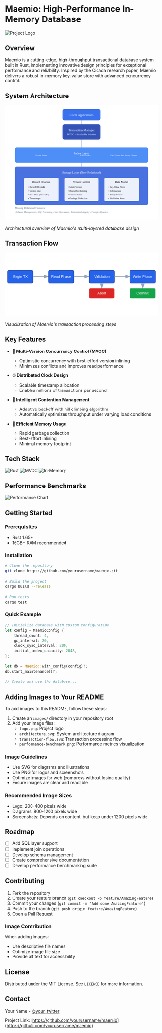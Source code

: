 # Maemio: High-Performance In-Memory Database

![Project Logo](images/logo.png)

## Overview

Maemio is a cutting-edge, high-throughput transactional database system built in Rust, implementing innovative design principles for exceptional performance and reliability. Inspired by the Cicada research paper, Maemio delivers a robust in-memory key-value store with advanced concurrency control.

## System Architecture

![System Architecture](images/architecture.svg)

*Architectural overview of Maemio's multi-layered database design*

## Transaction Flow

![Transaction Flow](images/transaction-flow.svg)

*Visualization of Maemio's transaction processing steps*

## Key Features

- 🚀 **Multi-Version Concurrency Control (MVCC)**
  - Optimistic concurrency with best-effort version inlining
  - Minimizes conflicts and improves read performance

- ⏰ **Distributed Clock Design**
  - Scalable timestamp allocation
  - Enables millions of transactions per second

- 🔄 **Intelligent Contention Management**
  - Adaptive backoff with hill climbing algorithm
  - Automatically optimizes throughput under varying load conditions

- 💾 **Efficient Memory Usage**
  - Rapid garbage collection
  - Best-effort inlining
  - Minimal memory footprint

## Tech Stack

![Rust](https://img.shields.io/badge/Rust-000000?style=for-the-badge&logo=rust&logoColor=white)
![MVCC](https://img.shields.io/badge/MVCC-Concurrency-blue?style=for-the-badge)
![In-Memory](https://img.shields.io/badge/In--Memory-Database-green?style=for-the-badge)

## Performance Benchmarks

![Performance Chart](images/performance-benchmark.png)

## Getting Started

### Prerequisites

- Rust 1.65+ 
- 16GB+ RAM recommended

### Installation

```bash
# Clone the repository
git clone https://github.com/yourusername/maemio.git

# Build the project
cargo build --release

# Run tests
cargo test
```

### Quick Example

```rust
// Initialize database with custom configuration
let config = MaemioConfig {
    thread_count: 4,
    gc_interval: 20,
    clock_sync_interval: 200,
    initial_index_capacity: 2048,
};

let db = Maemio::with_config(config)?;
db.start_maintenance()?;

// Create and use the database...
```

## Adding Images to Your README

To add images to this README, follow these steps:

1. Create an `images/` directory in your repository root
2. Add your image files:
   - `logo.png`: Project logo
   - `architecture.svg`: System architecture diagram
   - `transaction-flow.svg`: Transaction processing flow
   - `performance-benchmark.png`: Performance metrics visualization

### Image Guidelines

- Use SVG for diagrams and illustrations
- Use PNG for logos and screenshots
- Optimize images for web (compress without losing quality)
- Ensure images are clear and readable

### Recommended Image Sizes

- Logo: 200-400 pixels wide
- Diagrams: 800-1200 pixels wide
- Screenshots: Depends on content, but keep under 1200 pixels wide

## Roadmap

- [ ] Add SQL layer support
- [ ] Implement join operations
- [ ] Develop schema management
- [ ] Create comprehensive documentation
- [ ] Develop performance benchmarking suite

## Contributing

1. Fork the repository
2. Create your feature branch (`git checkout -b feature/AmazingFeature`)
3. Commit your changes (`git commit -m 'Add some AmazingFeature'`)
4. Push to the branch (`git push origin feature/AmazingFeature`)
5. Open a Pull Request

### Image Contribution

When adding images:
- Use descriptive file names
- Optimize image file size
- Provide alt text for accessibility

## License

Distributed under the MIT License. See `LICENSE` for more information.

## Contact

Your Name - [@your_twitter](https://twitter.com/your_twitter)

Project Link: [https://github.com/yourusername/maemio](https://github.com/yourusername/maemio)
